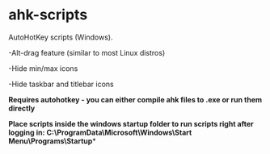 # ahk-scripts
AutoHotKey scripts (Windows).

-Alt-drag feature (similar to most Linux distros)

-Hide min/max icons

-Hide taskbar and titlebar icons

**Requires autohotkey - you can either compile ahk files to .exe or run them directly**

**Place scripts inside the windows startup folder to run scripts right after logging in: C:\ProgramData\Microsoft\Windows\Start Menu\Programs\Startup***
